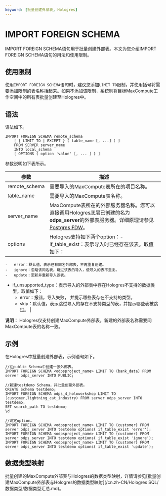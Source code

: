 ```yaml
---
keyword: [批量创建外部表, Hologres]
---
```


# IMPORT FOREIGN SCHEMA

IMPORT FOREIGN SCHEMA语句用于批量创建外部表。本文为您介绍IMPORT FOREIGN SCHEMA语句的用法和使用限制。

## 使用限制

使用`IMPORT FOREIGN SCHEMA`语句时，建议您添加`LIMIT TO`限制，并使用括号将需要添加限制的表名称括起来。如果不添加该限制，系统则将目标MaxCompute工作空间中的所有表批量创建至Hologres中。

## 语法

语法如下。

```
IMPORT FOREIGN SCHEMA remote_schema
    [ { LIMIT TO | EXCEPT } ( table_name [, ...] ) ]
    FROM SERVER server_name
    INTO local_schema 
    [ OPTIONS ( option 'value' [, ... ] ) ]
```

参数说明如下表所示。

|参数|描述|
|--|--|
|remote\_schema|需要导入的MaxCompute表所在的项目名称。|
|table\_name|需要导入的MaxCompute表名称。|
|server\_name|MaxCompute表所在的外部服务器名称。您可以直接调用Hologres底层已创建的名为**odps\_server**的外部表服务器。详细原理请参见[Postgres FDW](https://www.postgresql.org/docs/11/postgres-fdw.html?spm=a2c4g.11186623.2.11.7e476020Gyif3k)。 |
|options|Hologres支持如下两个option：-   if\_table\_exist：表示导入时已经存在该表。取值如下：
    -   error：默认值，表示已有同名外部表，不再重复创建。
    -   ignore：忽略该同名表，跳过该表的导入，使导入的表不重复。
    -   update：更新并重新导入该表。
-   if\_unsupported\_type：表示导入的外部表中存在Hologres不支持的数据类型。取值如下：
    -   error：报错，导入失败， 并提示哪些表存在不支持的类型。
    -   skip：默认值，表示跳过导入的存在不支持类型的表，并提示哪些表被跳过。 |

**说明：** Hologres仅支持创建MaxCompute外部表。新建的外部表名称需要同MaxCompute表的名称一致。

## 示例

在Hologres中批量创建外部表，示例语句如下。

```
//在public Schema中创建一张外部表。
IMPORT FOREIGN SCHEMA <odpsproject_name> LIMIT TO (bank_data) FROM server odps_server INTO PUBLIC; 

//新建testdemo Schema，并批量创建外部表。
CREATE Schema testdemo;
IMPORT FOREIGN SCHEMA odps_4_holoworkshop LIMIT TO (customer,lightning_cat_industry) FROM server odps_server INTO testdemo;
SET search_path TO testdemo;
\d

//设定option。
IMPORT FOREIGN SCHEMA <odpsproject_name> LIMIT TO (customer) FROM server odps_server INTO testdemo options( if_table_exist 'error');
IMPORT FOREIGN SCHEMA <odpsproject_name> LIMIT TO (customer) FROM server odps_server INTO testdemo options( if_table_exist 'ignore');
IMPORT FOREIGN SCHEMA <odpsproject_name> LIMIT TO (customer) FROM server odps_server INTO testdemo options( if_table_exist 'update');
```

## 数据类型映射

批量创建的MaxCompute外部表与Hologres的数据类型映射，详情请参见[批量创建MaxCompute外部表与Hologres的数据类型映射](/cn.zh-CN/Hologres SQL/数据类型/数据类型汇总.md)。

